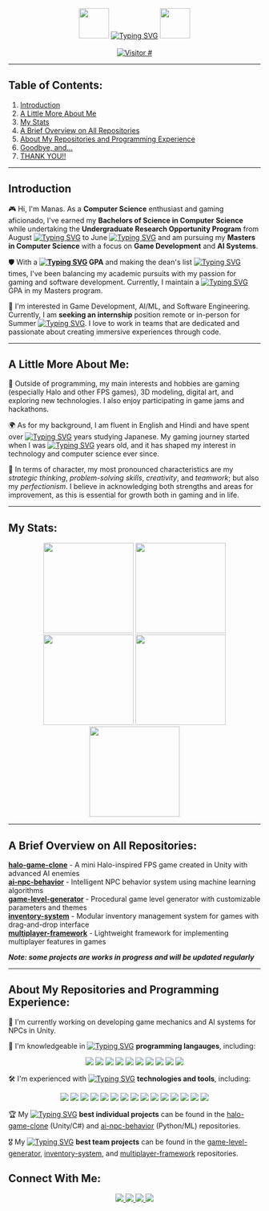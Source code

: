 <div align="center" valign="center">
  <img src="https://github.com/Manas300/Manas300/blob/main/master-chief-wave.gif" width="60" height="60" />
 <a href="https://git.io/typing-svg">
  <a href="https://git.io/typing-svg"><img src="https://readme-typing-svg.demolab.com?font=UnifrakturMaguntia&size=44&pause=2000&color=FDA620CD&center=true&width=435&lines=Welcome+to+Manas's+Github!" alt="Typing SVG" /></a>
  <img src="https://github.com/Manas300/Manas300/blob/main/master-chief-wave.gif" width="60" height="60" />
</div>  
&nbsp;
<div align="center" valign="center" >
  <a href="https://hits.sh/github.com/Manas300/hits/">
    <img alt="Visitor #" src="https://hits.sh/github.com/Manas300/hits.svg?color=d1e6c2"/>
  </a>
</div>
<hr/>

## Table of Contents:  
1. [Introduction](#introduction)  
2. [A Little More About Me](#a-little-more-about-me)  
3. [My Stats](#my-stats)  
4. [A Brief Overview on All Repositories](#a-brief-overview-on-all-repositories)  
5. [About My Repositories and Programming Experience](#about-my-repositories-and-programming-experience)
6. [Goodbye, and...](#goodbye-and)
7. [THANK YOU!!](#thank-you)
___
## Introduction
🎮 Hi, I'm Manas. As a __Computer Science__ enthusiast and gaming aficionado, I've earned my __Bachelors of Science in Computer Science__ while undertaking the __Undergraduate Research Opportunity Program__ from August [![Typing SVG](https://readme-typing-svg.demolab.com?font=Rajdhani&size=30&duration=2000&pause=1000&color=7AAC53BB&center=true&vCenter=true&width=40&height=18&lines=2022)](https://git.io/typing-svg) to June [![Typing SVG](https://readme-typing-svg.demolab.com?font=Rajdhani&size=30&duration=2000&pause=1000&color=7AAC53BB&center=true&vCenter=true&width=40&height=18&lines=2023)](https://git.io/typing-svg) and am pursuing my __Masters in Computer Science__ with a focus on __Game Development__ and __AI Systems__.

🛡️ With a 
__[![Typing SVG](https://readme-typing-svg.demolab.com?font=Rajdhani&size=30&duration=2000&pause=1000&color=7AAC53BB&center=true&vCenter=true&width=25&height=18&lines=3.8)](https://git.io/typing-svg) GPA__ and making the dean's list [![Typing SVG](https://readme-typing-svg.demolab.com?font=Rajdhani&size=30&duration=2000&pause=1000&color=7AAC53BB&center=true&vCenter=true&width=10&height=18&lines=5)](https://git.io/typing-svg) times, I've been balancing my academic pursuits with my passion for gaming and software development. Currently, I maintain a [![Typing SVG](https://readme-typing-svg.demolab.com?font=Rajdhani&size=30&duration=2000&pause=1000&color=7AAC53BB&center=true&vCenter=true&width=25&height=18&lines=3.9)](https://git.io/typing-svg) GPA in my Masters program.

🔫 I'm interested in Game Development, AI/ML, and Software Engineering. Currently, I am __seeking an internship__ position remote or in-person for Summer [![Typing SVG](https://readme-typing-svg.demolab.com?font=Rajdhani&size=30&duration=2000&pause=1000&color=7AAC53BB&center=true&vCenter=true&width=40&height=18&lines=2025)](https://git.io/typing-svg). I love to work in teams that are dedicated and passionate about creating immersive experiences through code.
___
## A Little More About Me:
🎯 Outside of programming, my main interests and hobbies are gaming (especially Halo and other FPS games), 3D modeling, digital art, and exploring new technologies. I also enjoy participating in game jams and hackathons.

🌍 As for my background, I am fluent in English and Hindi and have spent over [![Typing SVG](https://readme-typing-svg.demolab.com?font=Rajdhani&size=30&duration=2000&pause=1000&color=7AAC53BB&center=true&vCenter=true&width=8&height=18&lines=4)](https://git.io/typing-svg) years studying Japanese. My gaming journey started when I was [![Typing SVG](https://readme-typing-svg.demolab.com?font=Rajdhani&size=30&duration=2000&pause=1000&color=7AAC53BB&center=true&vCenter=true&width=8&height=18&lines=7)](https://git.io/typing-svg) years old, and it has shaped my interest in technology and computer science ever since.

🧠 In terms of character, my most pronounced characteristics are my *strategic thinking*, *problem-solving skills*, *creativity*, and *teamwork*; 
but also my *perfectionism*. I believe in acknowledging both strengths and areas for improvement, as this is essential for growth both in gaming and in life.
___
## My Stats:
<div  align="center" valign="center">
  <img src="https://github-readme-stats.vercel.app/api?username=Manas300&bg_color=e0f0d4&border_color=a3c986&text_color=5c8040&title_color=f2f9f2&icon_color=f2f9f2&show_icons=true" height="180" href="https://github.com/anuraghazra/github-readme-stats">
  <img src="https://github-readme-stats.vercel.app/api/top-langs/?username=Manas300&langs_count=8&bg_color=e0f0d4&border_color=a3c986&text_color=5c8040&title_color=f2f9f2&card_width=560vw" href="https://github.com/anuraghazra/github-readme-stats" height="180">
  <div>
    <img src="https://github.com/Manas300/Manas300/blob/main/halo-gaming.gif" height="180"/>
    <img src="https://leetcard.jacoblin.cool/manas300?ext=heatmap&theme=forest" href="https://github.com/JacobLinCool/LeetCode-Stats-Card" height="180"/>
    <img src="https://github.com/Manas300/Manas300/blob/main/master-chief-coding.gif" height="180"/>
  </div>
</div>

___
## A Brief Overview on All Repositories:
**[halo-game-clone](https://github.com/Manas300/halo-game-clone)** - A mini Halo-inspired FPS game created in Unity with advanced AI enemies  
**[ai-npc-behavior](https://github.com/Manas300/ai-npc-behavior)** - Intelligent NPC behavior system using machine learning algorithms  
**[game-level-generator](https://github.com/Manas300/game-level-generator)** - Procedural game level generator with customizable parameters and themes  
**[inventory-system](https://github.com/Manas300/inventory-system)** - Modular inventory management system for games with drag-and-drop interface  
**[multiplayer-framework](https://github.com/Manas300/multiplayer-framework)** - Lightweight framework for implementing multiplayer features in games  

__*Note: some projects are works in progress and will be updated regularly*__
___ 
## About My Repositories and Programming Experience:
🎲 I'm currently working on developing game mechanics and AI systems for NPCs in Unity.

🎯 I'm knowledgeable in [![Typing SVG](https://readme-typing-svg.demolab.com?font=Rajdhani&size=30&duration=2000&pause=1000&color=7AAC53BB&center=true&vCenter=true&width=30&height=18&lines=10%2B)](https://git.io/typing-svg) __programming langauges__, including:

<div align="center">
  <img src="https://img.shields.io/badge/C-00599C?style=for-the-badge&logo=c&logoColor=white" />
  <img src="https://img.shields.io/badge/C%2B%2B-00599C?style=for-the-badge&logo=c%2B%2B&logoColor=white" />
  <img src="https://img.shields.io/badge/C%23-239120?style=for-the-badge&logo=c-sharp&logoColor=white" />
  <img src="https://img.shields.io/badge/Python-3776AB?style=for-the-badge&logo=python&logoColor=white" />
  <img src="https://img.shields.io/badge/JavaScript-F7DF1E?style=for-the-badge&logo=javascript&logoColor=black" />
  <img src="https://img.shields.io/badge/Java-ED8B00?style=for-the-badge&logo=java&logoColor=white" />
  <img src="https://img.shields.io/badge/MySQL-00000F?style=for-the-badge&logo=mysql&logoColor=white" />
  <img src="https://img.shields.io/badge/HTML5-E34F26?style=for-the-badge&logo=html5&logoColor=white" />
  <img src="https://img.shields.io/badge/CSS3-1572B6?style=for-the-badge&logo=css3&logoColor=white" />
  <img src="https://img.shields.io/badge/TypeScript-007ACC?style=for-the-badge&logo=typescript&logoColor=white" />
</div>

🛠️ I'm experienced with [![Typing SVG](https://readme-typing-svg.demolab.com?font=Rajdhani&size=30&duration=2000&pause=1000&color=7AAC53BB&center=true&vCenter=true&width=30&height=18&lines=15%2B)](https://git.io/typing-svg) __technologies and tools__, including:

<div align="center">
  <img src="https://img.shields.io/badge/Unity-100000?style=for-the-badge&logo=unity&logoColor=white" />
  <img src="https://img.shields.io/badge/Unreal_Engine-313131?style=for-the-badge&logo=unreal-engine&logoColor=white" />
  <img src="https://img.shields.io/badge/Blender-F5792A?style=for-the-badge&logo=blender&logoColor=white" />
  <img src="https://img.shields.io/badge/TensorFlow-FF6F00?style=for-the-badge&logo=tensorflow&logoColor=white" />
  <img src="https://img.shields.io/badge/PyTorch-EE4C2C?style=for-the-badge&logo=pytorch&logoColor=white" />
  <img src="https://img.shields.io/badge/GitHub_Actions-2088FF?style=for-the-badge&logo=github-actions&logoColor=white" />
  <img src="https://img.shields.io/badge/Git-F05032?style=for-the-badge&logo=git&logoColor=white" />
  <img src="https://img.shields.io/badge/GitHub-100000?style=for-the-badge&logo=github&logoColor=white" />
  <img src="https://img.shields.io/badge/Visual_Studio-5C2D91?style=for-the-badge&logo=visual-studio&logoColor=white" />
  <img src="https://img.shields.io/badge/VS_Code-0078D4?style=for-the-badge&logo=visual-studio-code&logoColor=white" />
  <img src="https://img.shields.io/badge/Linux-FCC624?style=for-the-badge&logo=linux&logoColor=black" />
  <img src="https://img.shields.io/badge/Windows-0078D6?style=for-the-badge&logo=windows&logoColor=white" />
  <img src="https://img.shields.io/badge/Docker-2496ED?style=for-the-badge&logo=docker&logoColor=white" />
  <img src="https://img.shields.io/badge/AWS-232F3E?style=for-the-badge&logo=amazon-aws&logoColor=white" />
  <img src="https://img.shields.io/badge/Firebase-FFCA28?style=for-the-badge&logo=firebase&logoColor=black" />
</div>

🏆 My [![Typing SVG](https://readme-typing-svg.demolab.com?font=Rajdhani&size=30&duration=2000&pause=1000&color=7AAC53BB&center=true&vCenter=true&width=10&height=18&lines=2)](https://git.io/typing-svg) __best individual projects__ can be found in the [halo-game-clone](https://github.com/Manas300/halo-game-clone) (Unity/C#) and [ai-npc-behavior](https://github.com/Manas300/ai-npc-behavior) (Python/ML) repositories.

🎖️ My [![Typing SVG](https://readme-typing-svg.demolab.com?font=Rajdhani&size=30&duration=2000&pause=1000&color=7AAC53BB&center=true&vCenter=true&width=10&height=18&lines=3)](https://git.io/typing-svg) __best team projects__ can be found in the [game-level-generator](https://github.com/Manas300/game-level-generator), [inventory-system](https://github.com/Manas300/inventory-system), and [multiplayer-framework](https://github.com/Manas300/multiplayer-framework) repositories.

## Connect With Me:
<div align="center">
  <a href="https://linkedin.com/in/manas300">
    <img src="https://img.shields.io/badge/LinkedIn-0077B5?style=for-the-badge&logo=linkedin&logoColor=white" />
  </a>
  <a href="https://twitter.com/manas300">
    <img src="https://img.shields.io/badge/Twitter-1DA1F2?style=for-the-badge&logo=twitter&logoColor=white" />
  </a>
  <a href="https://discord.gg/manas300">
    <img src="https://img.shields.io/badge/Discord-7289DA?style=for-the-badge&logo=discord&logoColor=white" />
  </a>
  <a href="mailto:manas300@example.com">
    <img src="https://img.shields.io/badge/Email-D14836?style=for-the-badge&logo=gmail&logoColor=white" />
  </a>
  <a href="https://twitch.tv/manas300">
    <img src="https://img.shields.io/badge/Twitch-9146FF?

